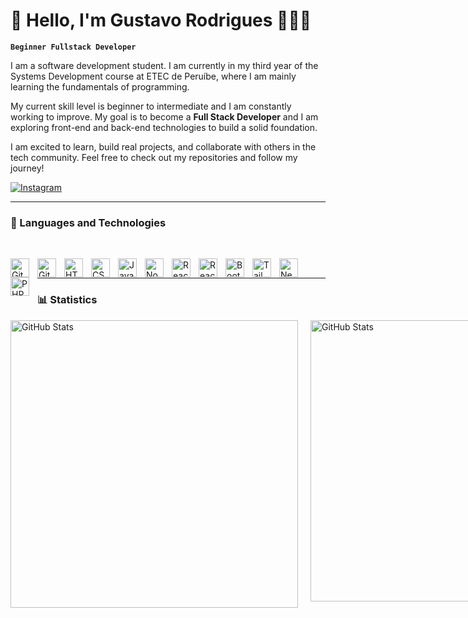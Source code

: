 
# 👋 Hello, I'm Gustavo Rodrigues 👩🏻‍💻 

**`Beginner Fullstack Developer`**

I am a software development student. I am currently in my third year of the Systems Development course at ETEC de Peruíbe, where I am mainly learning the fundamentals of programming.

My current skill level is beginner to intermediate and I am constantly working to improve. My goal is to become a **Full Stack Developer** and I am exploring front-end and back-end technologies to build a solid foundation.

I am excited to learn, build real projects, and collaborate with others in the tech community. Feel free to check out my repositories and follow my journey!

[![Instagram](https://img.shields.io/badge/Instagram-E4405F?style=for-the-badge&logo=instagram&logoColor=white)](https://www.instagram.com/gustav_grs/)

---

### 🤖 Languages ​​and Technologies
<br/>

<img 
    align="left" 
    alt="Git" 
    title="Git" 
    width="30px" 
    style="padding-right: 10px;" 
    src="https://cdn.jsdelivr.net/gh/devicons/devicon@latest/icons/git/git-original.svg" 
/>
<img 
    align="left" 
    alt="GitHub" 
    title="GitHub" 
    width="30px" 
    style="padding-right: 10px;" 
    src="https://cdn.jsdelivr.net/gh/devicons/devicon@latest/icons/github/github-original.svg" 
/>
<img 
    align="left" 
    alt="HTML" 
    title="HTML" 
    width="30px" 
    style="padding-right: 10px;" 
    src="https://cdn.jsdelivr.net/gh/devicons/devicon@latest/icons/html5/html5-original.svg" 
/>
<img 
    align="left" 
    alt="CSS" 
    title="CSS" 
    width="30px" 
    style="padding-right: 10px;" 
    src="https://cdn.jsdelivr.net/gh/devicons/devicon@latest/icons/css3/css3-original.svg" 
/>
<img 
    align="left" 
    alt="JavaScript" 
    title="JavaScript" 
    width="30px" 
    style="padding-right: 10px;" 
    src="https://cdn.jsdelivr.net/gh/devicons/devicon@latest/icons/javascript/javascript-original.svg" 
/>
<img 
    align="left" 
    alt="Node.js" 
    title="Node.js" 
    width="30px" 
    style="padding-right: 10px;" 
    src="https://cdn.jsdelivr.net/gh/devicons/devicon@latest/icons/nodejs/nodejs-original.svg" 
/>
<img 
    align="left" 
    alt="React" 
    title="React" 
    width="30px" 
    style="padding-right: 10px;" 
    src="https://cdn.jsdelivr.net/gh/devicons/devicon@latest/icons/react/react-original.svg" 
/>
<img 
    align="left" 
    alt="React Native" 
    title="React Native" 
    width="30px" 
    style="padding-right: 10px;" 
    src="https://cdn.jsdelivr.net/gh/devicons/devicon@latest/icons/react/react-original-wordmark.svg" 
/>
<img 
    align="left" 
    alt="Bootstrap" 
    title="Bootstrap" 
    width="30px" 
    style="padding-right: 10px;" 
    src="https://cdn.jsdelivr.net/gh/devicons/devicon@latest/icons/bootstrap/bootstrap-original.svg" 
/>
<img 
    align="left" 
    alt="Tailwind" 
    title="Tailwind" 
    width="30px" 
    style="padding-right: 10px;" 
    src="https://cdn.jsdelivr.net/gh/devicons/devicon@latest/icons/tailwindcss/tailwindcss-original.svg" 
/>
<img 
    align="left" 
    alt="Next.js" 
    title="Next.js" 
    width="30px" 
    style="padding-right: 10px;" 
    src="https://cdn.jsdelivr.net/gh/devicons/devicon@latest/icons/nextjs/nextjs-original.svg" 
/>
<img 
    align="left" 
    alt="PHP" 
    title="PHP" 
    width="30px" 
    style="padding-right: 10px;" 
    src="https://cdn.jsdelivr.net/gh/devicons/devicon@latest/icons/php/php-original.svg" 
/>

<br/>

---


### 📊 Statistics

<div align="left" style="display: flex; gap: 10px;">
  <img 
    alt="GitHub Stats" 
    height="460" 
    width="460"
    style="padding-right: 10px;" 
    src="https://github-readme-stats.vercel.app/api?username=Devgusta5&show_icons=true&theme=tokyonight&include_all_commits=true&locale=pt-br" 
  />
  <img 
    alt="GitHub Stats" 
    height="450" 
    width="450"
    src="https://github-readme-stats.vercel.app/api/top-langs/?username=Devgusta5&theme=tokyonight&layout=compact&custom_title=Tecnologias&langs_count=9" 
  />
</div>





